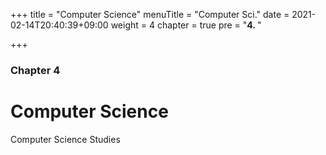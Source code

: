 +++
title = "Computer Science"
menuTitle = "Computer Sci."
date = 2021-02-14T20:40:39+09:00
weight = 4
chapter = true
pre = "<b>4. </b>"

+++

### Chapter 4

# Computer Science

Computer Science Studies

